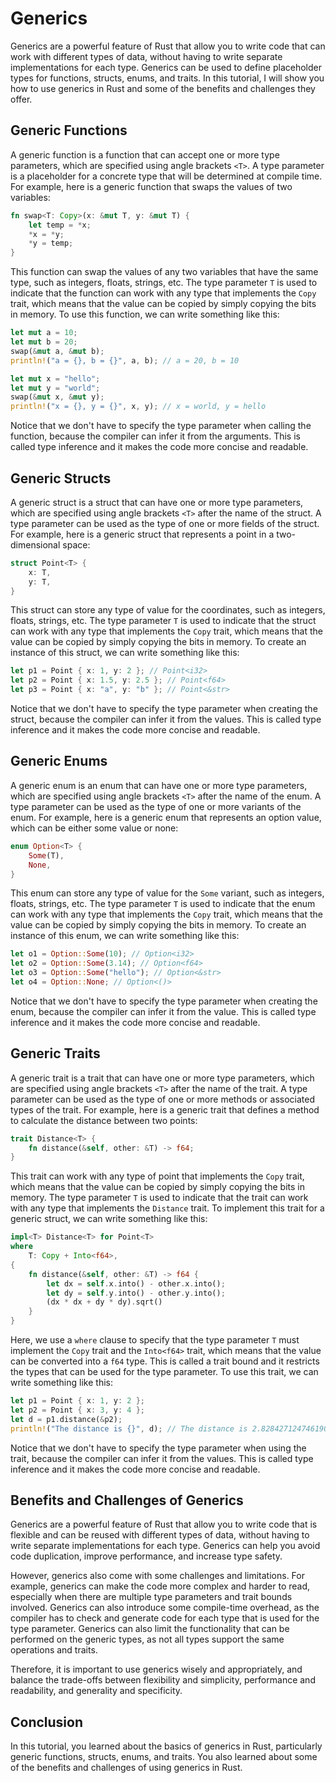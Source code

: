# Generics

Generics are a powerful feature of Rust that allow you to write code that can work with different types of data, without having to write separate implementations for each type. Generics can be used to define placeholder types for functions, structs, enums, and traits. In this tutorial, I will show you how to use generics in Rust and some of the benefits and challenges they offer.

## Generic Functions

A generic function is a function that can accept one or more type parameters, which are specified using angle brackets `<T>`. A type parameter is a placeholder for a concrete type that will be determined at compile time. For example, here is a generic function that swaps the values of two variables:

```rust
fn swap<T: Copy>(x: &mut T, y: &mut T) {
    let temp = *x;
    *x = *y;
    *y = temp;
}
```

This function can swap the values of any two variables that have the same type, such as integers, floats, strings, etc. The type parameter `T` is used to indicate that the function can work with any type that implements the `Copy` trait, which means that the value can be copied by simply copying the bits in memory. To use this function, we can write something like this:

```rust
let mut a = 10;
let mut b = 20;
swap(&mut a, &mut b);
println!("a = {}, b = {}", a, b); // a = 20, b = 10

let mut x = "hello";
let mut y = "world";
swap(&mut x, &mut y);
println!("x = {}, y = {}", x, y); // x = world, y = hello
```

Notice that we don't have to specify the type parameter when calling the function, because the compiler can infer it from the arguments. This is called type inference and it makes the code more concise and readable.

## Generic Structs

A generic struct is a struct that can have one or more type parameters, which are specified using angle brackets `<T>` after the name of the struct. A type parameter can be used as the type of one or more fields of the struct. For example, here is a generic struct that represents a point in a two-dimensional space:

```rust
struct Point<T> {
    x: T,
    y: T,
}
```

This struct can store any type of value for the coordinates, such as integers, floats, strings, etc. The type parameter `T` is used to indicate that the struct can work with any type that implements the `Copy` trait, which means that the value can be copied by simply copying the bits in memory. To create an instance of this struct, we can write something like this:

```rust
let p1 = Point { x: 1, y: 2 }; // Point<i32>
let p2 = Point { x: 1.5, y: 2.5 }; // Point<f64>
let p3 = Point { x: "a", y: "b" }; // Point<&str>
```

Notice that we don't have to specify the type parameter when creating the struct, because the compiler can infer it from the values. This is called type inference and it makes the code more concise and readable.

## Generic Enums

A generic enum is an enum that can have one or more type parameters, which are specified using angle brackets `<T>` after the name of the enum. A type parameter can be used as the type of one or more variants of the enum. For example, here is a generic enum that represents an option value, which can be either some value or none:

```rust
enum Option<T> {
    Some(T),
    None,
}
```

This enum can store any type of value for the `Some` variant, such as integers, floats, strings, etc. The type parameter `T` is used to indicate that the enum can work with any type that implements the `Copy` trait, which means that the value can be copied by simply copying the bits in memory. To create an instance of this enum, we can write something like this:

```rust
let o1 = Option::Some(10); // Option<i32>
let o2 = Option::Some(3.14); // Option<f64>
let o3 = Option::Some("hello"); // Option<&str>
let o4 = Option::None; // Option<()>
```

Notice that we don't have to specify the type parameter when creating the enum, because the compiler can infer it from the value. This is called type inference and it makes the code more concise and readable.

## Generic Traits

A generic trait is a trait that can have one or more type parameters, which are specified using angle brackets `<T>` after the name of the trait. A type parameter can be used as the type of one or more methods or associated types of the trait. For example, here is a generic trait that defines a method to calculate the distance between two points:

```rust
trait Distance<T> {
    fn distance(&self, other: &T) -> f64;
}
```

This trait can work with any type of point that implements the `Copy` trait, which means that the value can be copied by simply copying the bits in memory. The type parameter `T` is used to indicate that the trait can work with any type that implements the `Distance` trait. To implement this trait for a generic struct, we can write something like this:

```rust
impl<T> Distance<T> for Point<T>
where
    T: Copy + Into<f64>,
{
    fn distance(&self, other: &T) -> f64 {
        let dx = self.x.into() - other.x.into();
        let dy = self.y.into() - other.y.into();
        (dx * dx + dy * dy).sqrt()
    }
}
```

Here, we use a `where` clause to specify that the type parameter `T` must implement the `Copy` trait and the `Into<f64>` trait, which means that the value can be converted into a `f64` type. This is called a trait bound and it restricts the types that can be used for the type parameter. To use this trait, we can write something like this:

```rust
let p1 = Point { x: 1, y: 2 };
let p2 = Point { x: 3, y: 4 };
let d = p1.distance(&p2);
println!("The distance is {}", d); // The distance is 2.8284271247461903
```

Notice that we don't have to specify the type parameter when using the trait, because the compiler can infer it from the values. This is called type inference and it makes the code more concise and readable.

## Benefits and Challenges of Generics

Generics are a powerful feature of Rust that allow you to write code that is flexible and can be reused with different types of data, without having to write separate implementations for each type. Generics can help you avoid code duplication, improve performance, and increase type safety.

However, generics also come with some challenges and limitations. For example, generics can make the code more complex and harder to read, especially when there are multiple type parameters and trait bounds involved. Generics can also introduce some compile-time overhead, as the compiler has to check and generate code for each type that is used for the type parameter. Generics can also limit the functionality that can be performed on the generic types, as not all types support the same operations and traits.

Therefore, it is important to use generics wisely and appropriately, and balance the trade-offs between flexibility and simplicity, performance and readability, and generality and specificity.

## Conclusion

In this tutorial, you learned about the basics of generics in Rust, particularly generic functions, structs, enums, and traits. You also learned about some of the benefits and challenges of using generics in Rust.